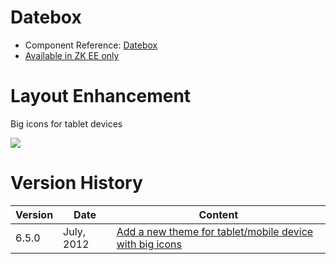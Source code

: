 

# Datebox

- Component Reference:
  [Datebox](ZK_Component_Reference/Input/Datebox)
- [Available in ZK EE only](http://www.zkoss.org/product/edition.dsp)

# Layout Enhancement

Big icons for tablet devices

![](images/Datebox_Tablet_Example.png)

# Version History

| Version | Date       | Content                                                                                            |
|---------|------------|----------------------------------------------------------------------------------------------------|
| 6.5.0   | July, 2012 | [Add a new theme for tablet/mobile device with big icons](http://tracker.zkoss.org/browse/ZK-1247) |


